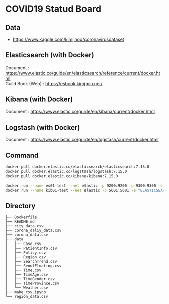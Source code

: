 # COVID19 Statud Board

## Data

- https://www.kaggle.com/kimjihoo/coronavirusdataset


## Elasticsearch (with Docker)

Document : https://www.elastic.co/guide/en/elasticsearch/reference/current/docker.html  
Guild Book (Web) : https://esbook.kimjmin.net/

## Kibana (with Docker)

Document : https://www.elastic.co/guide/en/kibana/current/docker.html

## Logstash (with Docker)

Document : https://www.elastic.co/guide/en/logstash/current/docker.html

## Command

```bash
docker pull docker.elastic.co/elasticsearch/elasticsearch:7.15.0
docker pull docker.elastic.co/logstash/logstash:7.15.0
docker pull docker.elastic.co/kibana/kibana:7.15.0

docker run --name es01-test --net elastic -p 9200:9200 -p 9300:9300 -e "discovery.type=single-node" docker.elastic.co/elasticsearch/elasticsearch:7.15.0
docker run --name kib01-test --net elastic -p 5601:5601 -e "ELASTICSEARCH_HOSTS=http://es01-test:9200" docker.elastic.co/kibana/kibana:7.15.0
```

## Directory

```
├── Dockerfile
├── README.md
├── city_data.csv
├── corona_daliy_data.csv
├── corona_data.csv
├── data
│   ├── Case.csv
│   ├── PatientInfo.csv
│   ├── Policy.csv
│   ├── Region.csv
│   ├── SearchTrend.csv
│   ├── SeoulFloating.csv
│   ├── Time.csv
│   ├── TimeAge.csv
│   ├── TimeGender.csv
│   ├── TimeProvince.csv
│   └── Weather.csv
├── make_csv.ipynb
└── region_data.csv
```
